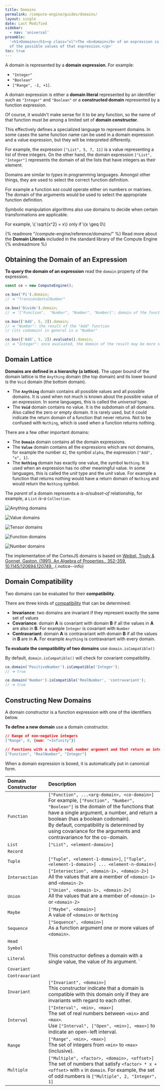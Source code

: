 ```yaml
---
title: Domains
permalink: /compute-engine/guides/domains/
layout: single
date: Last Modified
sidebar:
  - nav: 'universal'
preamble:
  '<h1>Domains</h1><p class="xl">The <b>domain</b> of an expression is the set 
  of the possible values of that expression.</p>'
toc: true
---
```


A domain is represented by a **domain expression**. For example:

- `"Integer"`
- `"Boolean"`
- `["Range", -1, +1]`.

A domain expression is either a **domain literal** represented by an identifier
such as `"Integer"` and `"Boolean"` or a **constructed domain** represented by 
a function expression. 

Of course, it wouldn't make sense for it to be any function, so the
name of that function must be among a limited set of **domain constructor**. 

This effectively defines a specialized language to represent domains. In some 
cases the same function name can be used in a domain expression and a value
expression, but they will be interpreted differently. 

For example, the expression `["List", 5, 7, 11]` is a value representing a list 
of three integers. On the other hand, the domain expression `["List", "Integer"]`
represents the domain of all the lists that have integers as their element.

Domains are similar to _types_ in programming languages. Amongst other things,
they are used to select the correct function definition.

For example a function `Add` could operate either on numbers or matrixes. The
domain of the arguments would be used to select the appropriate function
definition.

Symbolic manipulation algorithms also use domains to decide when certain
transformations are applicable.

For example, \\( \sqrt{x^2} = x\\) only if \\(x \geq 0\\)

{% readmore "/compute-engine/reference/domains/" %} Read more about the
<strong>Domain Literals</strong> included in the standard library of the Compute
Engine {% endreadmore %}

<section id='obtaining-the-domain-of-an-expression'>

## Obtaining the Domain of an Expression

**To query the domain of an expression** read the `domain` property of the
expression.

```js
const ce = new ComputeEngine();

ce.box('Pi').domain;
// ➔ "TranscendentalNumber"

ce.box('Divide').domain;
// ➔ '["Function",  "Number", "Number", "Number]': domain of the function "Divide"

ce.box(['Add', 5, 2]).domain;
// ➔ "Number": the result of the "Add" function
// (its codomain) in general is a "Number"

ce.box(['Add', 5, 2]).evaluate().domain;
// ➔ "Integer": once evaluated, the domain of the result may be more specific
```

</section>

<section id='domain-lattice'>

## Domain Lattice

**Domains are defined in a hierarchy (a lattice).** The upper bound of the
domain lattice is the `Anything` domain (the top domain) and its lower bound is
the `Void` domain (the bottom domain).

- The **`Anything`** domain contains all possible values and all possible
  domains. It is used when not much is known about the possible value of an
  expression. In some languages, this is called the _universal_ type.
- The **`Void`** domain contains no value. It is the subdomain of all domains.
  Also called the zero or empty domain. It is rarely used, but it could indicate
  the return domain of a function that never returns. Not to be confused with
  `Nothing`, which is used when a function returns nothing.

There are a few other important domains:

- The **`Domain`** domain contains all the domain expressions.
- The **`Value`** domain contains all the expressions which are not domains,  
  for example the number `42`, the symbol `alpha`, the expression
  `["Add", "x", 1]`.
- The **`Nothing`** domain has exactly one value, the symbol `Nothing`. It is
  used when an expression has no other meaningful value. In some languages, this
  is called the _unit_ type and the _unit_ value. For example a function that
  returns nothing would have a return domain of `Nothing` and would return the
  `Nothing` symbol.

The _parent_ of a domain represents a _is-a_/_subset-of_ relationship, for
example, a `List` _is-a_ `Collection`.

![Anything domains](/assets/domains.001.jpeg 'The top-level domains')

![Value domains](/assets/domains.002.jpeg 'The Value sub-domains')

![Tensor domains](/assets/domains.003.jpeg 'The Tensor sub-domains')

![Function domains](/assets/domains.004.jpeg 'The Function sub-domains')

![Number domains](/assets/domains.005.jpeg 'The Number sub-domains')

The implementation of the CortexJS domains is based on
[Weibel, Trudy & Gonnet, Gaston. (1991). An Algebra of Properties.. 352-359. 10.1145/120694.120749. ](https://www.researchgate.net/publication/.221564157_An_Algebra_of_Properties).{.notice--info}

</section>

<section id='domain-compatibility'>

## Domain Compatibility

Two domains can be evaluated for their **compatibility**.

There are three kinds of
[compatibility](<https://en.wikipedia.org/wiki/Covariance_and_contravariance_(computer_science)>)
that can be determined:

- **Invariance**: two domains are invariant if they represent exactly the same
  set of values
- **Covariance**: domain **A** is covariant with domain **B** if all the values
  in **A** are also in **B**. For example `Integer` is covariant with `Number`
- **Contravariant**: domain **A** is contravariant with domain **B** if all the
  values in **B** are in **A**. For example `Anything` is contravariant with
  every domain.

**To evaluate the compatibility of two domains** use `domain.isCompatible()`

By default, `domain.isCompatible()` will check for covariant compatibility.

```ts
ce.domain('PositiveNumber').isCompatible('Integer');
// ➔ true

ce.domain('Number').isCompatible('RealNumber', 'contravariant');
// ➔ true
```

</section>

## Constructing New Domains

A domain constructor is a function expression with one of the identifiers below.

**To define a new domain** use a domain constructor.

```json
// Range of non-negative integers
["Range", 0, {num: "+Infinity"}]

// Functions with a single real number argument and that return an integer
["Function", "RealNumber", "Integer"]
```
When a domain expression is boxed, it is automatically put in canonical form.


<div class="symbols-table first-column-header">

| Domain Constructor | Description                                                                                                                                                                                                                                                                                                                                    |
| :----------------- | :--------------------------------------------------------------------------------------------------------------------------------------------------------------------------------------------------------------------------------------------------------------------------------------------------------------------------------------------- |
| `Function`         | `["Function", ...<arg-domain>, <co-domain>]` <br> For example, `["Function", "Number", "Boolean"]` is the domain of the functions that have a single argument, a number, and return a boolean (has a boolean codomain).<br>By default, compatibility is determined by using covariance for the arguments and contravariance for the co-domain. |
| `List`             | `["List", <element-domain>]` <br>                                                                                                                                                                                                                                                                                                              |
| `Record`           |                                                                                                                                                                                                                                                                                                                                                |
| `Tuple`            | `["Tuple", <element-1-domain>]`, `["Tuple", <element-1-domain>] ... <element-n-domain>]`                                                                                                                                                                                                                                                       |
| `Intersection`     | `["Intersection", <domain-1>, <domain-2>]` <br> All the values that are a member of `<domain-1>` and `<domain-2>`                                                                                                                                                                                                                              |
| `Union`            | `["Union", <domain-1>, <domain-2>]` <br>All the values that are a member of `<domain-1>` or `<domain-2>`                                                                                                                                                                                                                                       |
| `Maybe`            | `["Maybe", <domain>]`<br> A value of `<domain>` or `Nothing`                                                                                                                                                                                                                                                                                   |
| `Sequence`         | `["Sequence", <domain>]` <br>As a function argument one or more values of `<domain>`.                                                                                                                                                                                                                                                          |
| `Head`             |                                                                                                                                                                                                                                                                                                                                                |
| `Symbol`           |                                                                                                                                                                                                                                                                                                                                                |
| `Literal`          | This constructor defines a domain with a single value, the value of its argument. `                                                                                                                                                                                                                                                            |
| `Covariant`        |                                                                                                                                                                                                                                                                                                                                                |
| `Contravariant`    |                                                                                                                                                                                                                                                                                                                                                |
| `Invariant`        | `["Invariant", <domain>]`<br> This constructor indicate that a domain is compatible with this domain only if they are invariants with regard to each other.                                                                                                                                                                                    |
| `Interval`         | `["Interval", <min>, <max>]` <br> The set of real numbers between `<min>` and `<max>`.<br> Use `["Interval", ["Open", <min>], <max>]` to indicate an open-left interval.                                                                                                                                                                       |
| `Range`            | `["Range", <min>, <max>]` <br> The set of integers from `<min>` to `<max>` (inclusive).                                                                                                                                                                                                                                                        |
| `Multiple`         | `["Multiple", <factor>, <domain>, <offset>]` <br> The set of numbers that satisfy `<factor> * x + <offset>` with `x` in `domain`. For example, the set of odd numbers is `["Multiple", 2, "Integer", 1]`                                                                                                                                       |

</div>
